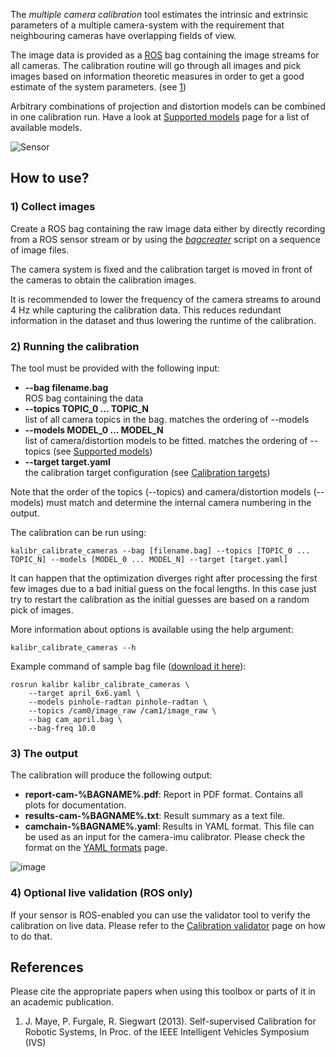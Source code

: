 The _multiple camera calibration_ tool estimates the intrinsic and extrinsic parameters of a multiple camera-system with the requirement that neighbouring cameras have overlapping fields of view. 

The image data is provided as a [ROS](https://www.ros.org) bag containing the image streams for all cameras. The calibration routine will go through all images and pick images based on information theoretic measures in order to get a good estimate of the system parameters. (see [1](#jmaye))

Arbitrary combinations of projection and distortion models can be combined in one calibration run. Have a look at [Supported models](supported-models) page for a list of available models.


![Sensor](https://raw.githubusercontent.com/wiki/ethz-asl/kalibr/images/sensor_dataset.png)


## How to use?

### 1) Collect images
Create a ROS bag containing the raw image data either by directly recording from a ROS sensor stream or by using the _[bagcreater](bag-format)_ script on a sequence of image files.

The camera system is fixed and the calibration target is moved in front of the cameras to obtain the calibration images. 

It is recommended to lower the frequency of the camera streams to around 4 Hz while capturing the calibration data. This reduces redundant information in the dataset and thus lowering the runtime of the calibration.

### 2) Running the calibration

The tool must be provided with the following input:

* **--bag filename.bag**<br>
    ROS bag containing the data
* **--topics TOPIC_0 ... TOPIC_N**<br>
    list of all camera topics in the bag. matches the ordering of --models
* **--models MODEL_0 ... MODEL_N**<br>
    list of camera/distortion models to be fitted. matches the ordering of --topics (see [Supported models](supported-models))
* **--target target.yaml**<br>
    the calibration target configuration (see [Calibration targets](https://github.com/ethz-asl/kalibr/wiki/calibration-targets))

Note that the order of the topics (--topics) and camera/distortion models (--models) must match and determine the internal camera numbering in the output.

The calibration can be run using:
```
kalibr_calibrate_cameras --bag [filename.bag] --topics [TOPIC_0 ... TOPIC_N] --models [MODEL_0 ... MODEL_N] --target [target.yaml]
```

It can happen that the optimization diverges right after processing the first few images due to a bad initial guess on the focal lengths. In this case just try to restart the calibration as the initial guesses are based on a random pick of images.

More information about options is available using the help argument:
```
kalibr_calibrate_cameras --h
```

Example command of sample bag file ([download it here](downloads)):
```
rosrun kalibr kalibr_calibrate_cameras \
 	--target april_6x6.yaml \
 	--models pinhole-radtan pinhole-radtan \
 	--topics /cam0/image_raw /cam1/image_raw \
 	--bag cam_april.bag \
 	--bag-freq 10.0
```

### 3) The output
The calibration will produce the following output:

* **report-cam-%BAGNAME%.pdf**: Report in PDF format. Contains all plots for documentation.
* **results-cam-%BAGNAME%.txt**: Result summary as a text file.
* **camchain-%BAGNAME%.yaml**: Results in YAML format. This file can be used as an input for the camera-imu calibrator. Please check the format on the [YAML formats](yaml-formats) page.

![image](https://user-images.githubusercontent.com/2222562/225161386-d05e5d5a-898e-4cca-b475-f66297fd9523.png)



### 4) Optional live validation (ROS only)
If your sensor is ROS-enabled you can use the validator tool to verify the calibration on live data. Please refer to the [Calibration validator](calibration-validator) page on how to do that.


## References
Please cite the appropriate papers when using this toolbox or parts of it in an academic publication.

1. <a name="jmaye"></a> J. Maye, P. Furgale, R. Siegwart (2013). Self-supervised Calibration for Robotic Systems, In Proc. of the IEEE Intelligent Vehicles Symposium (IVS)

